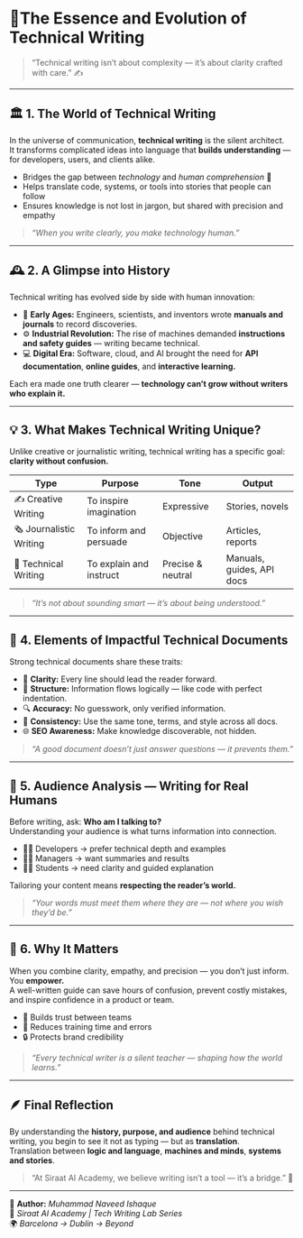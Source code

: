 # 🌿The Essence and Evolution of Technical Writing  

> “Technical writing isn’t about complexity — it’s about clarity crafted with care.” ✍️  

---

## 🏛️ **1. The World of Technical Writing**  
In the universe of communication, **technical writing** is the silent architect.  
It transforms complicated ideas into language that **builds understanding** — for developers, users, and clients alike.  

- Bridges the gap between *technology* and *human comprehension* 🤝  
- Helps translate code, systems, or tools into stories that people can follow  
- Ensures knowledge is not lost in jargon, but shared with precision and empathy  

> _“When you write clearly, you make technology human.”_  

---

## 🕰️ **2. A Glimpse into History**  
Technical writing has evolved side by side with human innovation:  

- 🏺 **Early Ages:** Engineers, scientists, and inventors wrote **manuals and journals** to record discoveries.  
- ⚙️ **Industrial Revolution:** The rise of machines demanded **instructions and safety guides** — writing became technical.  
- 💻 **Digital Era:** Software, cloud, and AI brought the need for **API documentation**, **online guides**, and **interactive learning.**  

Each era made one truth clearer — **technology can’t grow without writers who explain it.**  

---

## 💡 **3. What Makes Technical Writing Unique?**  

Unlike creative or journalistic writing, technical writing has a specific goal: **clarity without confusion.**  

| Type | Purpose | Tone | Output |
|------|----------|------|--------|
| ✍️ Creative Writing | To inspire imagination | Expressive | Stories, novels |
| 🗞️ Journalistic Writing | To inform and persuade | Objective | Articles, reports |
| 🧠 Technical Writing | To explain and instruct | Precise & neutral | Manuals, guides, API docs |

> _“It’s not about sounding smart — it’s about being understood.”_  

---

## 🚀 **4. Elements of Impactful Technical Documents**  

Strong technical documents share these traits:  

- 🧩 **Clarity:** Every line should lead the reader forward.  
- 📏 **Structure:** Information flows logically — like code with perfect indentation.  
- 🔍 **Accuracy:** No guesswork, only verified information.  
- 🔁 **Consistency:** Use the same tone, terms, and style across all docs.  
- 🌐 **SEO Awareness:** Make knowledge discoverable, not hidden.  

> _“A good document doesn’t just answer questions — it prevents them.”_  

---

## 🎯 **5. Audience Analysis — Writing for Real Humans**  

Before writing, ask: **Who am I talking to?**  
Understanding your audience is what turns information into connection.  

- 👩‍💻 Developers → prefer technical depth and examples  
- 🧑‍💼 Managers → want summaries and results  
- 🧑‍🎓 Students → need clarity and guided explanation  

Tailoring your content means **respecting the reader’s world.**  

> _“Your words must meet them where they are — not where you wish they’d be.”_  

---

## 🌈 **6. Why It Matters**  

When you combine clarity, empathy, and precision — you don’t just inform. You **empower.**  
A well-written guide can save hours of confusion, prevent costly mistakes, and inspire confidence in a product or team.  

- 💬 Builds trust between teams  
- 🧭 Reduces training time and errors  
- 🔒 Protects brand credibility  

> _“Every technical writer is a silent teacher — shaping how the world learns.”_  

---

## 🪶 **Final Reflection**  

By understanding the **history, purpose, and audience** behind technical writing, you begin to see it not as typing — but as **translation**.  
Translation between **logic and language**, **machines and minds**, **systems and stories**.  

> “At Siraat AI Academy, we believe writing isn’t a tool — it’s a bridge.” 🌉  

---

📘 **Author:** *Muhammad Naveed Ishaque*  
🧩 *Siraat AI Academy | Tech Writing Lab Series*  
🌍 *Barcelona → Dublin → Beyond*  
